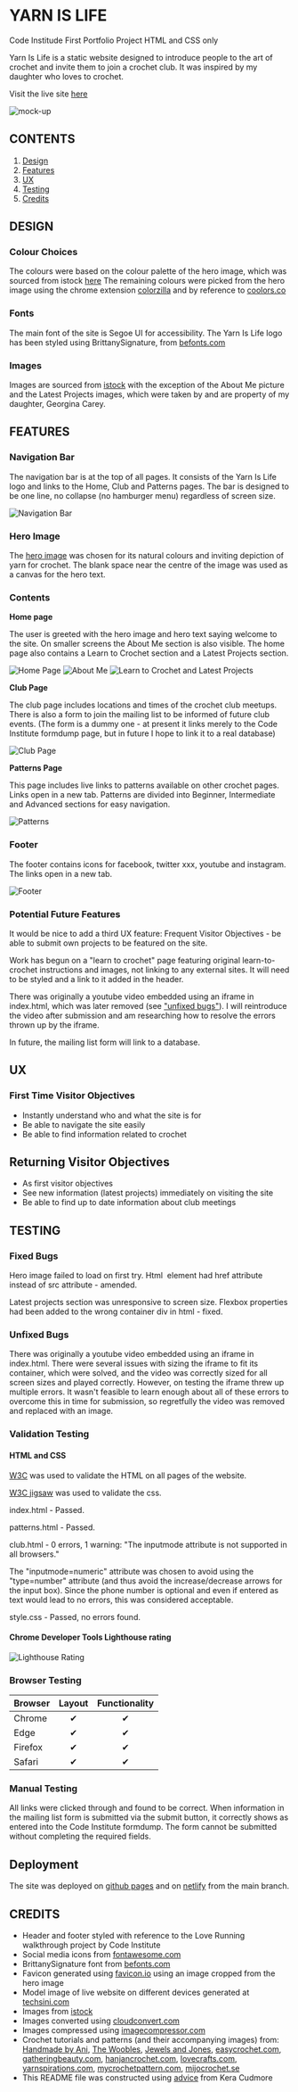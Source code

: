 # YARN IS LIFE
Code Institude First Portfolio Project HTML and CSS only

Yarn Is Life is a static website designed to introduce people to the art of crochet and invite them to join a crochet club. It was inspired by my daughter who loves to crochet.

Visit the live site [here](https://tori-coder.github.io/yarn-is-life/)

![mock-up](assets/images/readme-imgs/mockup.png)

## CONTENTS
1. [Design](#design)
2. [Features](#features)
3. [UX](#ux)
4. [Testing](#testing)
5. [Credits](#credits) 

## DESIGN

### Colour Choices
The colours were based on the colour palette of the hero image, which was sourced from istock [here](https://www.istockphoto.com/es/foto/fondo-de-pasatiempo-artesanal-con-hilo-en-colores-naturales-gm1349994486-426293103)
The remaining colours were picked from the hero image using the chrome extension [colorzilla](https://chromewebstore.google.com/detail/colorzilla/bhlhnicpbhignbdhedgjhgdocnmhomnp) and by reference to [coolors.co](https://coolors.co/)

### Fonts
The main font of the site is Segoe UI for accessibility.
The Yarn Is Life logo has been styled using BrittanySignature, from [befonts.com](https://befonts.com/brittany-signature-font.html)

### Images
Images are sourced from [istock](https://www.istockphoto.com/) with the exception of the About Me picture and the Latest Projects images, which were taken by and are property of my daughter, Georgina Carey.

## FEATURES

### Navigation Bar
The navigation bar is at the top of all pages. It consists of the Yarn Is Life logo and links to the Home, Club and Patterns pages.
The bar is designed to be one line, no collapse (no hamburger menu) regardless of screen size.

![Navigation Bar](assets/images/readme-imgs/nav-bar.png)

### Hero Image
The [hero image](assets/images/readme-imgs/hero-image-min.jpg) was chosen for its natural colours and inviting depiction of yarn for crochet. The blank space near the centre of the image was used as a canvas for the hero text.

### Contents

**Home page**

The user is greeted with the hero image and hero text saying welcome to the site. On smaller screens the About Me section is also visible. The home page also contains a Learn to Crochet section and a Latest Projects section.

![Home Page](assets/images/readme-imgs/home-page.png)
![About Me](assets/images/readme-imgs/about-me.png)
![Learn to Crochet and Latest Projects](assets/images/readme-imgs/learn-latest-projects.png)

**Club Page**

The club page includes locations and times of the crochet club meetups.
There is also a form to join the mailing list to be informed of future club events. (The form is a dummy one - at present it links merely to the Code Institute formdump page, but in future I hope to link it to a real database)

![Club Page](assets/images/readme-imgs/club.png)

**Patterns Page**

This page includes live links to patterns available on other crochet pages. Links open in a new tab.
Patterns are divided into Beginner, Intermediate and Advanced sections for easy navigation.

![Patterns](assets/images/readme-imgs/patterns.png)

### Footer

The footer contains icons for facebook, twitter xxx, youtube and instagram. The links open in a new tab.

![Footer](assets/images/readme-imgs/footer.png)

### Potential Future Features

It would be nice to add a third UX feature: Frequent Visitor Objectives - be able to submit own projects to be featured on the site.

Work has begun on a "learn to crochet" page featuring original learn-to-crochet instructions and images, not linking to any external sites. It will need to be styled and a link to it added in the header.

There was originally a youtube video embedded using an iframe in index.html, which was later removed (see ["unfixed bugs"](#unfixed-bugs)). I will reintroduce the video after submission and am researching how to resolve the errors thrown up by the iframe. 

In future, the mailing list form will link to a database.

## UX

### First Time Visitor Objectives

* Instantly understand who and what the site is for
* Be able to navigate the site easily
* Be able to find information related to crochet

## Returning Visitor Objectives

* As first visitor objectives
* See new information (latest projects) immediately on visiting the site
* Be able to find up to date information about club meetings

## TESTING

### Fixed Bugs
Hero image failed to load on first try. Html <img> element had href attribute instead of src attribute - amended.

Latest projects section was unresponsive to screen size. Flexbox properties had been added to the wrong container div in html - fixed.
 
### Unfixed Bugs
There was originally a youtube video embedded using an iframe in index.html. There were several issues with sizing the iframe to fit its container, which were solved, and the video was correctly sized for all screen sizes and played correctly. However, on testing the iframe threw up multiple errors. It wasn't feasible to learn enough about all of these errors to overcome this in time for submission, so regretfully the video was removed and replaced with an image.

### Validation Testing

#### HTML and CSS

[W3C](https://validator.w3.org/) was used to validate the HTML on all pages of the website.

[W3C jigsaw](https://jigsaw.w3.org/css-validator/) was used to validate the css.

index.html - Passed.

patterns.html - Passed.

club.html - 0 errors, 1 warning: "The inputmode attribute is not supported in all browsers."

The "inputmode=numeric" attribute was chosen to avoid using the "type=number" attribute (and thus avoid the increase/decrease arrows for the input box). Since the phone number is optional and even if entered as text would lead to no errors, this was considered acceptable.

style.css - Passed, no errors found.

#### Chrome Developer Tools Lighthouse rating

![Lighthouse Rating](assets/images/readme-imgs/lighthouse-report.png)
      
### Browser Testing

| Browser   | Layout    | Functionality | 
| :--- | :---: | :---: |
| Chrome | ✔ | ✔ |
| Edge | ✔ | ✔ |
| Firefox | ✔ | ✔ |
| Safari | ✔ | ✔ |

### Manual Testing

All links were clicked through and found to be correct.
When information in the mailing list form is submitted via the submit button, it correctly shows as entered into the Code Institute formdump. The form cannot be submitted without completing the required fields.

## Deployment

The site was deployed on [github pages](https://tori-coder.github.io/yarn-is-life/) and on [netlify](https://yarnislife.netlify.app/) from the main branch. 

## CREDITS

- Header and footer styled with reference to the Love Running walkthrough project by Code Institute
- Social media icons from [fontawesome.com](https://fontawesome.com/)
- BrittanySignature font from [befonts.com](https://befonts.com/brittany-signature-font.html)
- Favicon generated using [favicon.io](https://favicon.io/) using an image cropped from the hero image
- Model image of live website on different devices generated at [techsini.com](https://techsini.com/multi-mockup/index.php)
- Images from [istock](https://www.istockphoto.com/)
- Images converted using [cloudconvert.com](https://cloudconvert.com/webp-converter)
- Images compressed using [imagecompressor.com](https://imagecompressor.com/)
- Crochet tutorials and patterns (and their accompanying images) from: 
[Handmade by Ani](https://handmadebyani.blogspot.com/),
[The Woobles](https://thewoobles.com/),
[Jewels and Jones](https://jewelsandjones.com/),
[easycrochet.com](https://easycrochet.com/),
[gatheringbeauty.com](https://www.gatheringbeauty.com/),
[hanjancrochet.com](https://www.hanjancrochet.com/),
[lovecrafts.com](https://www.lovecrafts.com/),
[yarnspirations.com](https://www.yarnspirations.com/),
[mycrochetpattern.com](https://mycrochetpattern.com/),
[mijocrochet.se](https://mijocrochet.se/)
- This README file was constructed using [advice](https://github.com/kera-cudmore/readme-examples) from Kera Cudmore 